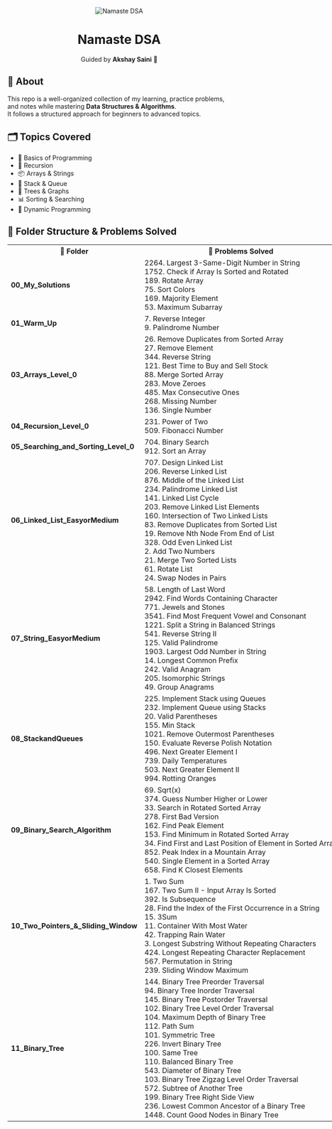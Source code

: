 <p align="center">
  <img src="https://do6gp1uxl3luu.cloudfront.net/banner+and+logos/namaste-dsa-banner.webp" alt="Namaste DSA">
</p>

<h1 align="center">Namaste DSA</h1>

<p align="center">
Guided by <strong>Akshay Saini</strong> 🚀
</p>

## 📌 About

This repo is a well-organized collection of my learning, practice problems, and notes while mastering **Data Structures & Algorithms**.  
It follows a structured approach for beginners to advanced topics.

## 🗂 Topics Covered

- 📖 Basics of Programming
- 🔄 Recursion
- 📦 Arrays & Strings
- 🧩 Stack & Queue
- 🌳 Trees & Graphs
- 📊 Sorting & Searching
- 🧮 Dynamic Programming

## 📂 Folder Structure & Problems Solved

<table style="width:100vw">
<tr>
<th >📁 Folder</th>
<th >📝 Problems Solved</th>
</tr>

<tr>
<td><b>00_My_Solutions</b></td>
<td>2264. Largest 3-Same-Digit Number in String <br> 1752. Check if Array Is Sorted and Rotated <br> 189. Rotate Array <br> 75. Sort Colors <br> 169. Majority Element <br> 53. Maximum Subarray </td>
</tr>

<tr>
<td><b>01_Warm_Up</b></td>
<td>7. Reverse Integer <br> 9. Palindrome Number</td>
</tr>

<tr>
<td><b>03_Arrays_Level_0</b></td>
<td>26. Remove Duplicates from Sorted Array <br> 27. Remove Element <br> 344. Reverse String <br> 121. Best Time to Buy and Sell Stock <br> 88. Merge Sorted Array <br> 283. Move Zeroes <br> 485. Max Consecutive Ones <br> 268. Missing Number <br> 136. Single Number</td>
</tr>

<tr>
<td><b>04_Recursion_Level_0</b></td>
<td>231. Power of Two <br> 509. Fibonacci Number</td>
</tr>

<tr>
<td><b>05_Searching_and_Sorting_Level_0</b></td>
<td>704. Binary Search <br> 912. Sort an Array</td>
</tr>

<tr>
<td><b>06_Linked_List_EasyorMedium</b></td>
<td>707. Design Linked List <br> 206. Reverse Linked List <br> 876. Middle of the Linked List <br> 234. Palindrome Linked List <br> 141. Linked List Cycle <br> 203. Remove Linked List Elements <br> 160. Intersection of Two Linked Lists <br> 83. Remove Duplicates from Sorted List <br> 19. Remove Nth Node From End of List <br> 328. Odd Even Linked List <br> 2. Add Two Numbers <br> 21. Merge Two Sorted Lists <br> 61. Rotate List <br> 24. Swap Nodes in Pairs</td>
</tr>

<tr>
<td><b>07_String_EasyorMedium</b></td>
<td>58. Length of Last Word <br> 2942. Find Words Containing Character <br> 771. Jewels and Stones <br> 3541. Find Most Frequent Vowel and Consonant <br> 1221. Split a String in Balanced Strings <br> 541. Reverse String II <br> 125. Valid Palindrome <br> 1903. Largest Odd Number in String <br> 14. Longest Common Prefix <br> 242. Valid Anagram <br> 205. Isomorphic Strings <br> 49. Group Anagrams</td>
</tr>

<tr>
<td><b>08_StackandQueues</b></td>
<td>225. Implement Stack using Queues <br> 232. Implement Queue using Stacks <br> 20. Valid Parentheses <br> 155. Min Stack <br> 1021. Remove Outermost Parentheses <br> 150. Evaluate Reverse Polish Notation <br> 496. Next Greater Element I <br> 739. Daily Temperatures <br> 503. Next Greater Element II <br> 994. Rotting Oranges
 </td> 
</tr>

<tr> 
<td><b>09_Binary_Search_Algorithm</b></td>
<td> 69. Sqrt(x) <br> 374. Guess Number Higher or Lower <br> 33. Search in Rotated Sorted Array <br> 278. First Bad Version <br> 
162. Find Peak Element <br> 153. Find Minimum in Rotated Sorted Array <br> 34. Find First and Last Position of Element in Sorted Array <br> 852. Peak Index in a Mountain Array <br> 540. Single Element in a Sorted Array <br> 658. Find K Closest Elements
 </td>
</tr>

<tr> 
<td><b>10_Two_Pointers_&_Sliding_Window</b></td>
<td> 1. Two Sum <br> 167. Two Sum II - Input Array Is Sorted <br> 392. Is Subsequence <br> 28. Find the Index of the First Occurrence in a String <br> 15. 3Sum <br> 11. Container With Most Water <br> 42. Trapping Rain Water <br> 3. Longest Substring Without Repeating Characters <br> 424. Longest Repeating Character Replacement <br> 567. Permutation in String <br> 239. Sliding Window Maximum

 </td>
</tr>

<tr> 
<td><b>11_Binary_Tree</b></td>
<td> 144. Binary Tree Preorder Traversal <br> 94. Binary Tree Inorder Traversal <br> 145. Binary Tree Postorder Traversal <br> 102. Binary Tree Level Order Traversal <br> 104. Maximum Depth of Binary Tree <br> 112. Path Sum <br> 101. Symmetric Tree <br> 226. Invert Binary Tree <br> 100. Same Tree <br> 110. Balanced Binary Tree <br> 543. Diameter of Binary Tree <br> 103. Binary Tree Zigzag Level Order Traversal <br> 572. Subtree of Another Tree <br> 199. Binary Tree Right Side View <br> 236. Lowest Common Ancestor of a Binary Tree <br> 1448. Count Good Nodes in Binary Tree </td> 
</tr>
</table>
